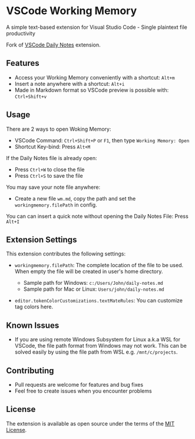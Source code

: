 # VSCode Working Memory

A simple text-based extension for Visual Studio Code - Single plaintext file productivity

Fork of [VSCode Daily Notes](https://marketplace.visualstudio.com/items?itemName=Inaki.vscode-daily-notes) extension.

## Features

* Access your Working Memory conveniently with a shortcut: `Alt+m`
* Insert a note anywhere with a shortcut: `Alt+i`
* Made in Markdown format so VSCode preview is possible with: `Ctrl+Shift+v`

## Usage

There are 2 ways to open Woking Memory:

* VSCode Command: `Ctrl+Shift+P` or `F1`, then type `Working Memory: Open`
* Shortcut Key-bind: Press `Alt+M`

If the Daily Notes file is already open:

* Press `Ctrl+W` to close the file
* Press `Ctrl+S` to save the file

You may save your note file anywhere:

* Create a new file `wm.md`, copy the path and set the `workingmemory.filePath` in config.

You can can insert a quick note without opening the Daily Notes File: Press `Alt+I`

## Extension Settings

This extension contributes the following settings:

* `workingmemory.filePath`: The complete location of the file to be used. When empty the file will be created in user's home directory.
  * Sample path for Windows: `c:/Users/John/daily-notes.md`
  * Sample path for Mac or Linux: `Users/john/daily-notes.md`

* `editor.tokenColorCustomizations.textMateRules`: You can customize tag colors here.

## Known Issues

* If you are using remote Windows Subsystem for Linux a.k.a WSL for VSCode, the file path format from Windows may not work.
This can be solved easily by using the file path from WSL e.g. `/mnt/c/projects`.

## Contributing
- Pull requests are welcome for features and bug fixes
- Feel free to create issues when you encounter problems

## License
The extension is available as open source under the terms of the [MIT License](https://opensource.org/licenses/MIT).

